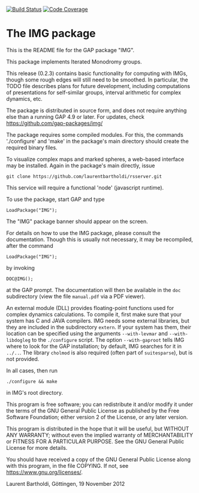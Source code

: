 [![Build Status](https://github.com/gap-packages/img/workflows/CI/badge.svg?branch=master)](https://github.com/gap-packages/img/actions?query=workflow%3ACI+branch%3Amaster)
[![Code Coverage](https://codecov.io/github/gap-packages/img/coverage.svg?branch=master&token=)](https://codecov.io/gh/gap-packages/img)

# The IMG package

This is the README file for the GAP package "IMG".

This package implements Iterated Monodromy groups.

This release (0.2.3) contains basic functionality for computing with IMGs,
though some rough edges will still need to be smoothed. In particular,
the TODO file describes plans for future development, including
computations of presentations for self-similar groups, interval
arithmetic for complex dynamics, etc.

The package is distributed in source form, and does not require
anything else than a running GAP 4.9 or later. For updates, check
<https://github.com/gap-packages/img/>

The package requires some compiled modules. For this, the commands
'./configure' and 'make' in the package's main directory should create
the required binary files.

To visualize complex maps and marked spheres, a web-based interface
may be installed. Again in the package's main directly, issue

    git clone https://github.com/laurentbartholdi/rsserver.git

This service will require a functional 'node' (javascript runtime).

To use the package, start GAP and type

    LoadPackage("IMG");

The "IMG" package banner should appear on the screen.

For details on how to use the IMG package, please consult the 
documentation. Though this is usually not necessary, it may be
recompiled, after the command

    LoadPackage("IMG");
    
by invoking

    DOC@IMG();

at the GAP prompt. The documentation will then be available in the
`doc` subdirectory (view the file `manual.pdf` via a PDF viewer).

An external module (DLL) provides floating-point functions used for
complex dynamics calculations. To compile it, first make sure that
your system has C and JAVA compilers. IMG needs some external
libraries, but they are included in the subdirectory `extern`.
If your system has them, their location can be specified using the
arguments `--with-levmar` and `--with-libdogleg` to the `./configure`
script. The option `--with-gaproot` tells IMG where to look for the
GAP installation; by default, IMG searches for it in `../..`.
The library `cholmod` is also required (often part of `suitesparse`),
but is not provided.

In all cases, then run

    ./configure && make
    
in IMG's root directory.

This program is free software; you can redistribute it and/or modify
it under the terms of the GNU General Public License as published by
the Free Software Foundation; either version 2 of the License, or any
later version.

This program is distributed in the hope that it will be useful, but
WITHOUT ANY WARRANTY; without even the implied warranty of
MERCHANTABILITY or FITNESS FOR A PARTICULAR PURPOSE.  See the GNU
General Public License for more details.

You should have received a copy of the GNU General Public License
along with this program, in the file COPYING.  If not, see
<https://www.gnu.org/licenses/>.

  Laurent Bartholdi, Göttingen, 19 November 2012
